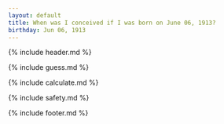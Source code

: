 ```yaml
---
layout: default
title: When was I conceived if I was born on June 06, 1913?
birthday: Jun 06, 1913
---
```


{% include header.md %}

{% include guess.md %}

{% include calculate.md %}

{% include safety.md %}

{% include footer.md %}



